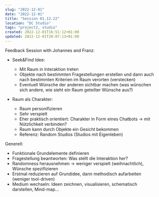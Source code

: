 ```yaml
---
slug: "2022-12-01"
date: "2022-12-01"
title: "Session 01.12.22"
location: "DC Studio"
tags: "project2, studio"
created: 2022-12-01T16:51:12+01:00
updated: 2022-12-01T20:07:13+01:00
---
```


Feedback Session with Johannes and Franz:

- Seek&Find Idee:
    - Mit Raum in Interaktion treten
    - Objekte nach bestimmten Fragestellungen erstellen und dann auch nach bestimmten Kriterien im Raum verorten (verstecken)
    - Eventuell Wünsche der anderen sichtbar machen (was wünschen sich andere, wie sieht ein Raum geteilter Wünsche aus?)

- Raum als Charakter:
    - Raum personifizieren
    - Sehr verspielt
    - Eher praktisch orientiert: Charakter in Form eines Chatbots -> mit Nützlichkeit verbinden?
    - Raum kann durch Objekte ein Gesicht bekommen
    - Referenz: Random Studios (Studios mit Eigenleben)


Generell:
- Funktionale Grundelemente definieren
- Fragestellung beantworten: Was stellt die Interaktion her?
- Randomness herausnehmen -> weniger verspielt (weihnachtlich), Wünsche spezifizieren
- Erstmal reduzieren auf Grundidee, dann methodisch aufarbeiten (weniger tool-driven)
- Medium wechseln: Ideen zeichnen, visualisieren, schematisch darstellen, Mind-map...